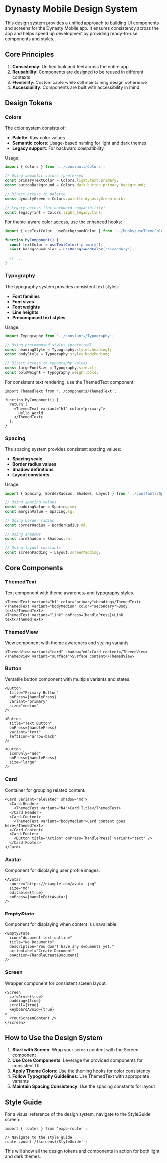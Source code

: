 # Dynasty Mobile Design System

This design system provides a unified approach to building UI components and screens for the Dynasty Mobile app. It ensures consistency across the app and helps speed up development by providing ready-to-use components and styles.

## Core Principles

1. **Consistency**: Unified look and feel across the entire app
2. **Reusability**: Components are designed to be reused in different contexts
3. **Flexibility**: Customizable while still maintaining design coherence
4. **Accessibility**: Components are built with accessibility in mind

## Design Tokens

### Colors

The color system consists of:

- **Palette**: Raw color values
- **Semantic colors**: Usage-based naming for light and dark themes
- **Legacy support**: For backward compatibility

Usage:

```typescript
import { Colors } from '../constants/Colors';

// Using semantic colors (preferred)
const primaryTextColor = Colors.light.text.primary;
const buttonBackground = Colors.dark.button.primary.background;

// Direct access to palette
const dynastyGreen = Colors.palette.dynastyGreen.dark;

// Legacy access (for backward compatibility)
const legacyTint = Colors.light_legacy.tint;
```

For theme-aware color access, use the enhanced hooks:

```typescript
import { useTextColor, useBackgroundColor } from '../hooks/useThemeColor';

function MyComponent() {
  const textColor = useTextColor('primary');
  const backgroundColor = useBackgroundColor('secondary');
  
  // ...
}
```

### Typography

The typography system provides consistent text styles:

- **Font families**
- **Font sizes**
- **Font weights**
- **Line heights**
- **Precomposed text styles**

Usage:

```typescript
import Typography from '../constants/Typography';

// Using precomposed styles (preferred)
const headingStyle = Typography.styles.heading1;
const bodyStyle = Typography.styles.bodyMedium;

// Direct access to typography values
const largeFontSize = Typography.size.xl;
const boldWeight = Typography.weight.bold;
```

For consistent text rendering, use the ThemedText component:

```tsx
import ThemedText from '../components/ThemedText';

function MyComponent() {
  return (
    <ThemedText variant="h1" color="primary">
      Hello World
    </ThemedText>
  );
}
```

### Spacing

The spacing system provides consistent spacing values:

- **Spacing scale**
- **Border radius values**
- **Shadow definitions**
- **Layout constants**

Usage:

```typescript
import { Spacing, BorderRadius, Shadows, Layout } from '../constants/Spacing';

// Using spacing values
const paddingValue = Spacing.md;
const marginValue = Spacing.lg;

// Using border radius
const cornerRadius = BorderRadius.md;

// Using shadows
const cardShadow = Shadows.sm;

// Using layout constants
const screenPadding = Layout.screenPadding;
```

## Core Components

### ThemedText

Text component with theme awareness and typography styles.

```tsx
<ThemedText variant="h1" color="primary">Heading</ThemedText>
<ThemedText variant="bodyMedium" color="secondary">Body text</ThemedText>
<ThemedText variant="link" onPress={handlePress}>Link text</ThemedText>
```

### ThemedView

View component with theme awareness and styling variants.

```tsx
<ThemedView variant="card" shadow="md">Card content</ThemedView>
<ThemedView variant="surface">Surface content</ThemedView>
```

### Button

Versatile button component with multiple variants and states.

```tsx
<Button 
  title="Primary Button" 
  onPress={handlePress} 
  variant="primary"
  size="medium"
/>

<Button 
  title="Text Button" 
  onPress={handlePress} 
  variant="text"
  leftIcon="arrow-back"
/>

<Button 
  iconOnly="add"
  onPress={handlePress} 
  size="large"
/>
```

### Card

Container for grouping related content.

```tsx
<Card variant="elevated" shadow="md">
  <Card.Header>
    <ThemedText variant="h4">Card Title</ThemedText>
  </Card.Header>
  <Card.Content>
    <ThemedText variant="bodyMedium">Card content goes here</ThemedText>
  </Card.Content>
  <Card.Footer>
    <Button title="Action" onPress={handlePress} variant="text" />
  </Card.Footer>
</Card>
```

### Avatar

Component for displaying user profile images.

```tsx
<Avatar 
  source="https://example.com/avatar.jpg" 
  size="md" 
  editable={true}
  onPress={handleEditAvatar}
/>
```

### EmptyState

Component for displaying when content is unavailable.

```tsx
<EmptyState
  icon="document-text-outline"
  title="No Documents"
  description="You don't have any documents yet."
  actionLabel="Create Document"
  onAction={handleCreateDocument}
/>
```

### Screen

Wrapper component for consistent screen layout.

```tsx
<Screen 
  safeArea={true} 
  padding={true}
  scroll={true}
  keyboardAvoid={true}
>
  <YourScreenContent />
</Screen>
```

## How to Use the Design System

1. **Start with Screen**: Wrap your screen content with the Screen component
2. **Use Core Components**: Leverage the provided components for consistent UI
3. **Apply Theme Colors**: Use the theming hooks for color consistency
4. **Follow Typography Guidelines**: Use ThemedText with appropriate variants
5. **Maintain Spacing Consistency**: Use the spacing constants for layout

## Style Guide

For a visual reference of the design system, navigate to the StyleGuide screen:

```tsx
import { router } from 'expo-router';

// Navigate to the style guide
router.push('/(screens)/StyleGuide');
```

This will show all the design tokens and components in action for both light and dark themes.
